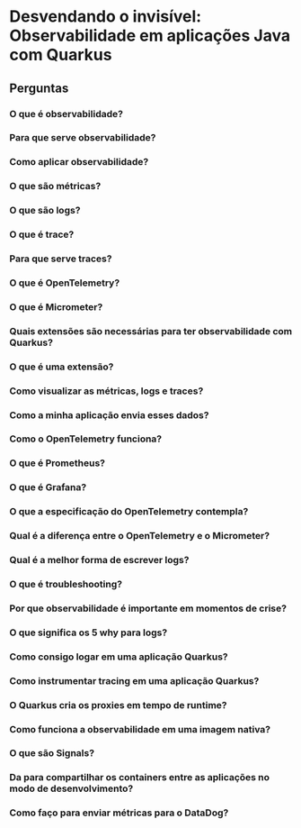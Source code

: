 # Desvendando o invisível: Observabilidade em aplicações Java com Quarkus

## Perguntas

### O que é observabilidade?

### Para que serve observabilidade?

### Como aplicar observabilidade?

### O que são métricas?

### O que são logs?

### O que é trace?

### Para que serve traces?

### O que é OpenTelemetry?

### O que é Micrometer?

### Quais extensões são necessárias para ter observabilidade com Quarkus?

### O que é uma extensão?

### Como visualizar as métricas, logs e traces?

### Como a minha aplicação envia esses dados?

### Como o OpenTelemetry funciona?

### O que é Prometheus?

### O que é Grafana?

### O que a especificação do OpenTelemetry contempla?

### Qual é a diferença entre o OpenTelemetry e o Micrometer?

### Qual é a melhor forma de escrever logs?

### O que é troubleshooting?

### Por que observabilidade é importante em momentos de crise?

### O que significa os 5 why para logs?

### Como consigo logar em uma aplicação Quarkus?

### Como instrumentar tracing em uma aplicação Quarkus?

### O Quarkus cria os proxies em tempo de runtime?

### Como funciona a observabilidade em uma imagem nativa?

### O que são Signals?

### Da para compartilhar os containers entre as aplicações no modo de desenvolvimento?

### Como faço para enviar métricas para o DataDog?

